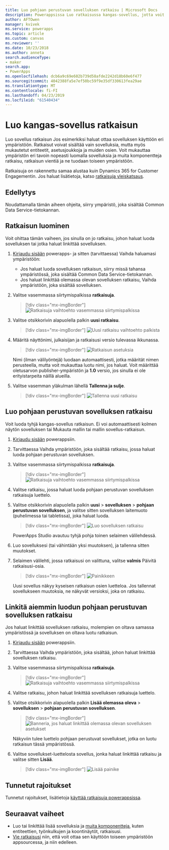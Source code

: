 ```yaml
---
title: Luo pohjaan perustuvan sovelluksen ratkaisu | Microsoft Docs
description: Powerappsissa Luo ratkaisussa kangas-sovellus, jotta voit ottaa sovelluksen käyttöön toiseen ympäristöön
author: AFTOwen
manager: kvivek
ms.service: powerapps
ms.topic: article
ms.custom: canvas
ms.reviewer: ''
ms.date: 10/23/2018
ms.author: anneta
search.audienceType:
- maker
search.app:
- PowerApps
ms.openlocfilehash: dcb6a9c69e602b739d58afde2242d18b60e6f477
ms.sourcegitcommit: 4042388fa5e7ef50bc59f9e35df330613fea29ae
ms.translationtype: MT
ms.contentlocale: fi-FI
ms.lasthandoff: 04/23/2019
ms.locfileid: "61540434"
---
```

# <a name="create-a-canvas-app-from-within-a-solution"></a>Luo kangas-sovellus ratkaisun

Luo sovellus ratkaisun Jos esimerkiksi haluat ottaa sovelluksen käyttöön eri ympäristöön. Ratkaisut voivat sisältää vain sovelluksia, mutta myös mukautetut entiteetit, asetusjoukkoja ja muiden osien. Voit mukauttaa ympäristön eri tavoin nopeasti luomalla sovelluksia ja muita komponentteja ratkaisu, ratkaisun vientiä ja ne tuodaan toiseen ympäristöön.

Ratkaisuja on rakennettu samaa alustaa kuin Dynamics 365 for Customer Engagementin. Jos haluat lisätietoja, katso [ratkaisuja yleiskatsaus](../common-data-service/solutions-overview.md).

## <a name="prerequisite"></a>Edellytys

Noudattamalla tämän aiheen ohjeita, siirry ympäristö, joka sisältää Common Data Service-tietokannan.

## <a name="create-a-solution"></a>Ratkaisun luominen

Voit ohittaa tämän vaiheen, jos sinulla on jo ratkaisu, johon haluat luoda sovelluksen tai jotka haluat linkittää sovelluksen.

1. [Kirjaudu sisään](https://web.powerapps.com?utm_source=padocs&utm_medium=linkinadoc&utm_campaign=referralsfromdoc) powerapps- ja sitten (tarvittaessa) Vaihda haluamasi ympäristöön:

    - Jos haluat luoda sovelluksen ratkaisun, siirry missä tahansa ympäristössä, joka sisältää Common Data Service-tietokannan.
    - Jos haluat linkittää olemassa olevan sovelluksen ratkaisu, Vaihda ympäristöön, joka sisältää sovelluksen.

1. Valitse vasemmassa siirtymispalkissa **ratkaisuja**.

    > [!div class="mx-imgBorder"]
    > ![Ratkaisuja vaihtoehto vasemmassa siirtymispalkissa](./media/add-app-solution/left-nav.png "ratkaisuja vaihtoehto vasemmassa siirtymispalkissa")

1. Valitse otsikkorivin alapuolella palkin **uusi ratkaisu**.

    > [!div class="mx-imgBorder"]
    > ![Uusi ratkaisu vaihtoehto palkista](./media/add-app-solution/banner-new-solution.png "nauhan vaihtoehto uusi ratkaisu")

1. Määritä näyttönimi, julkaisijan ja ratkaisusi versio tulevassa ikkunassa.

    > [!div class="mx-imgBorder"]
    > ![Ratkaisun asetuksia](./media/add-app-solution/configure-new-solution.png "ratkaisun asetuksia")

    Nimi (ilman välilyöntejä) luodaan automaattisesti, jotka määrität nimen perusteella, mutta voit mukauttaa luotu nimi, jos haluat. Voit määrittää oletusarvon publisher-ympäristön ja **1.0** versio, jos sinulla ei ole erityistarpeita näillä alueilla.

1. Valitse vasemman yläkulman lähellä **Tallenna ja sulje**.

    > [!div class="mx-imgBorder"]
    > ![Tallenna uusi ratkaisu](./media/add-app-solution/save-new-solution.png "Tallenna uusi ratkaisu")

## <a name="create-a-canvas-app-in-a-solution"></a>Luo pohjaan perustuvan sovelluksen ratkaisu

Voit luoda tyhjä kangas-sovellus ratkaisun. Ei voi automaattisesti kolmen näytön sovelluksen tai Mukauta mallin tai mallin sovellus-ratkaisun.

1. [Kirjaudu sisään](https://web.powerapps.com?utm_source=padocs&utm_medium=linkinadoc&utm_campaign=referralsfromdoc) powerappsiin.

1. Tarvittaessa Vaihda ympäristöön, joka sisältää ratkaisu, jossa haluat luoda pohjaan perustuvan sovelluksen.

1. Valitse vasemmassa siirtymispalkissa **ratkaisuja**.

    > [!div class="mx-imgBorder"]
    > ![Ratkaisuja vaihtoehto vasemmassa siirtymispalkissa](./media/add-app-solution/left-nav.png "ratkaisuja vaihtoehto vasemmassa siirtymispalkissa")

1. Valitse ratkaisu, jossa haluat luoda pohjaan perustuvan sovelluksen ratkaisuja luettelo.

1. Valitse otsikkorivin alapuolella palkin **uusi** > **sovelluksen** > **pohjaan perustuvan sovelluksen**, ja valitse sitten sovelluksen laitemuoto (puhelimessa tai tabletissa), joka haluat luoda.

    > [!div class="mx-imgBorder"]
    > ![Luo sovelluksen ratkaisu](./media/add-app-solution/new-option.png "asetukset, voit luoda sovelluksen ratkaisu")

    PowerApps Studio avautuu tyhjä pohja toinen selaimen välilehdessä.

1. Luo sovelluksesi (tai vähintään yksi muutoksen), ja tallenna sitten muutokset.

1. Selaimen välilehti, jossa ratkaisusi on valittuna, valitse **valmis** Päivitä ratkaisusi-osia.

    > [!div class="mx-imgBorder"]
    > ![Painikkeen](./media/add-app-solution/done-button.png "valmis-painike")

    Uusi sovellus näkyy kyseisen ratkaisun osien luetteloa. Jos tallennat sovellukseen muutoksia, ne näkyvät versioksi, joka on ratkaisu.

## <a name="link-an-existing-canvas-app-to-a-solution"></a>Linkitä aiemmin luodun pohjaan perustuvan sovelluksen ratkaisu

Jos haluat linkittää sovelluksen ratkaisu, molempien on oltava samassa ympäristössä ja sovelluksen on oltava luotu ratkaisun.

1. [Kirjaudu sisään](https://web.powerapps.com?utm_source=padocs&utm_medium=linkinadoc&utm_campaign=referralsfromdoc) powerappsiin.

1. Tarvittaessa Vaihda ympäristöön, joka sisältää, johon haluat linkittää sovelluksen ratkaisu.

1. Valitse vasemmassa siirtymispalkissa **ratkaisuja**.

    > [!div class="mx-imgBorder"]
    > ![Ratkaisuja vaihtoehto vasemmassa siirtymispalkissa](./media/add-app-solution/left-nav.png "ratkaisuja vaihtoehto vasemmassa siirtymispalkissa")

1. Valitse ratkaisu, johon haluat linkittää sovelluksen ratkaisuja luettelo.

1. Valitse otsikkorivin alapuolella palkin **Lisää olemassa oleva** > **sovelluksen** > **pohjaan perustuvan sovelluksen**.

    > [!div class="mx-imgBorder"]
    > ![Banneria, jos haluat linkittää olemassa olevan sovelluksen asetukset](./media/add-app-solution/add-existing.png "Banneria, jos haluat linkittää olemassa olevan sovelluksen asetukset")

    Näkyviin tulee luettelo pohjaan perustuvat sovellukset, jotka on luotu ratkaisun tässä ympäristössä.

1. Valitse sovellukset-luettelosta sovellus, jonka haluat linkittää ratkaisu ja valitse sitten **Lisää**.

    > [!div class="mx-imgBorder"]
    > ![Lisää painike](./media/add-app-solution/add-button.png "Lisää-painike")

## <a name="known-limitations"></a>Tunnetut rajoitukset

Tunnetut rajoitukset, lisätietoja [käyttää ratkaisuja powerappsissa](../common-data-service/use-solution-explorer.md#known-limitations). 

## <a name="next-steps"></a>Seuraavat vaiheet

- Luo tai linkittää lisää sovelluksia ja [muita komponentteja](../common-data-service/use-solution-explorer.md), kuten entiteettien, työnkulkujen ja koontinäytöt, ratkaisusi.
- [Vie ratkaisusi](../common-data-service/import-update-export-solutions.md) niin, että voit ottaa sen käyttöön toiseen ympäristöön appsourcessa, ja niin edelleen.
